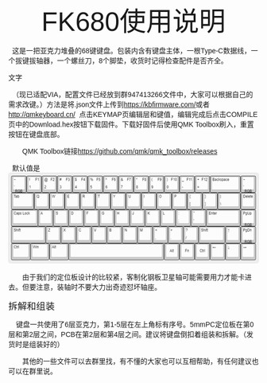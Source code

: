<html xmlns:v="urn:schemas-microsoft-com:vml"
xmlns:o="urn:schemas-microsoft-com:office:office"
xmlns:w="urn:schemas-microsoft-com:office:word"
xmlns:m="http://schemas.microsoft.com/office/2004/12/omml"
xmlns="http://www.w3.org/TR/REC-html40">

<head>
<meta http-equiv=Content-Type content="text/html; charset=gb2312">
<meta name=ProgId content=Word.Document>
<meta name=Generator content="Microsoft Word 15">
<meta name=Originator content="Microsoft Word 15">
<link rel=File-List href="FK680使用说明.files/filelist.xml">
<link rel=Edit-Time-Data href="FK680使用说明.files/editdata.mso">
<link rel=themeData href="FK680使用说明.files/themedata.thmx">
<link rel=colorSchemeMapping href="FK680使用说明.files/colorschememapping.xml">
</head>

<body lang=ZH-CN link=blue vlink="#954F72" style='tab-interval:21.0pt;
word-wrap:break-word;text-justify-trim:punctuation'>

<div class=WordSection1 style='layout-grid:15.6pt'>

<p class=MsoNormal align=center style='text-align:center'><span lang=EN-US
style='font-size:40.0pt;font-family:"思源黑体",sans-serif'>FK680</span><span
style='font-size:40.0pt;font-family:"思源黑体",sans-serif'>使用说明<span lang=EN-US><o:p></o:p></span></span></p>

<p class=MsoNormal align=left style='text-align:left'><span lang=EN-US
style='mso-bidi-font-size:10.5pt;font-family:"思源黑体",sans-serif'><span
style='mso-spacerun:yes'>&nbsp;</span><span
style='mso-spacerun:yes'>&nbsp;</span></span><span style='mso-bidi-font-size:
10.5pt;font-family:"思源黑体",sans-serif'>这是一把亚克力堆叠的<span lang=EN-US>68</span>键键盘。包装内含有键盘主体，一根<span
lang=EN-US>Type-C</span>数据线，一个<span class=GramE>拔键拔轴</span>器，一个螺丝刀，<span
lang=EN-US>8</span>个脚垫，收货时记得检查配件是否齐全。<span lang=EN-US><o:p></o:p></span></span></p>

  <style type="text/css" media="screen">
.line_m{text-decoration:line-through}
</style>
<span class="line_m">        </span>文字<span class="line_m">        </span>
  
<p class=MsoNormal align=left style='text-align:left'><span lang=EN-US
style='mso-bidi-font-size:10.5pt;font-family:"思源黑体",sans-serif'><span
style='mso-spacerun:yes'>&nbsp;</span><span
style='mso-spacerun:yes'>&nbsp;</span></span><span style='mso-bidi-font-size:
10.5pt;font-family:"思源黑体",sans-serif'>（现已适配VIA，配置文件已经放到群<span lang=EN-US>947413266</span>文件中，大家可以根据自己的需求改键。）方法是将<span
lang=EN-US>.json</span>文件上传到<span lang=EN-US><a href="https://kbfirmware.com/">https://kbfirmware.com/</a></span>或者<span
lang=EN-US><a href="http://qmkeyboard.cn/">http://qmkeyboard.cn/</a> <span
style='mso-spacerun:yes'>&nbsp;</span></span>点击<span lang=EN-US>KEYMAP</span>页编辑层和<span
class=GramE>键值</span>，编辑完成后点击<span lang=EN-US>COMPILE</span>页中的<span
class=SpellE><span lang=EN-US>Download.hex</span></span>按钮下载固件。下载好固件后使用<span
lang=EN-US>QMK Toolbox</span>刷入，重置按钮在键盘底部。<span lang=EN-US><o:p></o:p></span></span></p>

<p class=MsoNormal align=left style='text-align:left;text-indent:21.0pt;
mso-char-indent-count:2.0'><span lang=EN-US style='mso-bidi-font-size:10.5pt;
font-family:"思源黑体",sans-serif'>QMK Toolbox</span><span style='mso-bidi-font-size:
10.5pt;font-family:"思源黑体",sans-serif'>链接<span lang=EN-US><a
href="https://github.com/qmk/qmk_toolbox/releases">https://github.com/qmk/qmk_toolbox/releases</a>
<o:p></o:p></span></span></p>

<p class=MsoNormal align=left style='text-align:left'><span lang=EN-US
style='mso-bidi-font-size:10.5pt;font-family:"思源黑体",sans-serif'><span
style='mso-spacerun:yes'>&nbsp;</span><span
style='mso-spacerun:yes'>&nbsp;</span></span><span style='mso-bidi-font-size:
10.5pt;font-family:"思源黑体",sans-serif'>默认值是<span lang=EN-US style='mso-no-proof:
yes'>
</v:shape><![endif]--><![if !vml]><img border=0 width=553 height=182
src="FK680使用说明.files/image002.png" v:shapes="图片_x0020_6"><![endif]></span><span
lang=EN-US><o:p></o:p></span></span></p>

<p class=MsoNormal align=left style='text-align:left;text-indent:21.0pt;
mso-char-indent-count:2.0'><span style='mso-bidi-font-size:10.5pt;font-family:
"思源黑体",sans-serif'>由于我们的定位板设计的比较紧，客制化钢板卫星<span class=GramE>轴可能</span>需要用力才能卡进去。但要注意，装轴时不要<span
class=GramE>大力出奇迹怼坏轴</span>座。<span lang=EN-US><o:p></o:p></span></span></p>

<p class=MsoNormal align=left style='text-align:left'><span style='font-size:
14.0pt;font-family:"思源黑体",sans-serif'>拆解和组装<span lang=EN-US><o:p></o:p></span></span></p>

<p class=MsoNormal align=left style='text-align:left'><span lang=EN-US
style='mso-bidi-font-size:10.5pt;font-family:"思源黑体",sans-serif'><span
style='mso-spacerun:yes'>&nbsp;</span><span
style='mso-spacerun:yes'>&nbsp;&nbsp; </span></span><span style='mso-bidi-font-size:
10.5pt;font-family:"思源黑体",sans-serif'>键盘一共使用了<span lang=EN-US>6</span>层亚克力，第<span
lang=EN-US>1-5</span>层在左上角标有序号。<span lang=EN-US>5mmPC</span>定位板在第<span
lang=EN-US>0</span>层和第<span lang=EN-US>2</span>层之间，<span lang=EN-US>PCB</span>在第<span
lang=EN-US>2</span>层和第<span lang=EN-US>4</span>层之间。建议将键盘<span class=GramE>倒扣着</span>组装和拆解。（发货时是组装好的）<span
lang=EN-US><o:p></o:p></span></span></p>

<p class=MsoNormal align=left style='text-align:left;text-indent:21.0pt;
mso-char-indent-count:2.0'><span style='mso-bidi-font-size:10.5pt;font-family:
"思源黑体",sans-serif'>其他的一些文件<span class=GramE>可以去群里</span>找，有不懂的大家也可以互相帮助，有任何建议也可以在群里说。<span
lang=EN-US><o:p></o:p></span></span></p>

</div>

</body>

</html>
